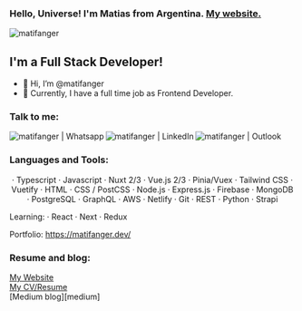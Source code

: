 ### Hello, Universe! I'm Matias from Argentina. [My website.][website]

<img src="https://komarev.com/ghpvc/?username=matifanger&color=brightgreen" alt="matifanger" /> 

## I'm a Full Stack Developer!
- 👋 Hi, I’m @matifanger
- 👀 Currently, I have a full time job as Frontend Developer.

### Talk to me:

[<img align="left" alt="matifanger | Whatsapp"  src="https://img.shields.io/badge/WhatsApp-25D366?style=for-the-badge&logo=whatsapp&logoColor=white" />][whatsapp] 
[<img align="left" alt="matifanger | LinkedIn" src="https://img.shields.io/badge/linkedin-%230077B5.svg?style=for-the-badge&logo=linkedin&logoColor=white" />][linkedin]
[<img align="left" alt="matifanger | Outlook"  src="https://img.shields.io/badge/Microsoft_Outlook-0078D4?style=for-the-badge&logo=microsoft-outlook&logoColor=white" />][email]

<br />

### Languages and Tools:
<p style="text-align:center">
· Typescript
· Javascript
· Nuxt 2/3
· Vue.js 2/3
· Pinia/Vuex
· Tailwind CSS
· Vuetify
· HTML
· CSS / PostCSS
· Node.js
· Express.js
· Firebase
· MongoDB
· PostgreSQL
· GraphQL
· AWS
· Netlify
· Git
· REST
· Python
· Strapi

Learning:
· React
· Next
· Redux
 </p>

Portfolio: https://matifanger.dev/
<br />
### Resume and blog:
[My Website][website]
<br />
[My CV/Resume][resume]
<br />
[Medium blog][medium]
<br />

[linkedin]: https://linkedin.com/in/matifanger
[whatsapp]: https://wa.link/aq1xfn
[email]: mailto:matifanger@outlook.com
[website]: https://matifanger.dev
[resume]: https://drive.google.com/file/d/1WmrjHfjrHsh4f5yvJ_CR6JlFL-CmRG4I/view?usp=sharing

